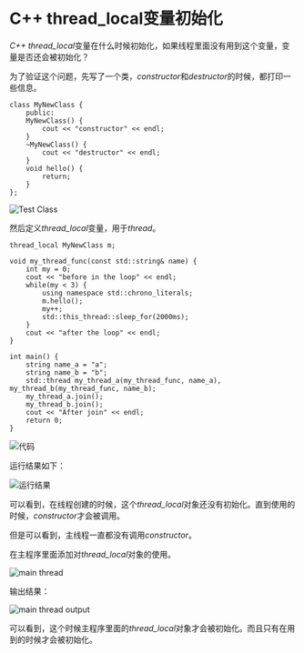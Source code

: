 # C++ thread_local变量初始化

*C++* *thread_local*变量在什么时候初始化，如果线程里面没有用到这个变量，变量是否还会被初始化？

为了验证这个问题，先写了一个类，*constructor*和*destructor*的时候，都打印一些信息。

```
class MyNewClass {
    public:
    MyNewClass() {
        cout << "constructor" << endl;
    }
    ~MyNewClass() {
        cout << "destructor" << endl;
    }
    void hello() {
        return;
    }
};
```

![Test Class](./images/thread_local_test_class.png)

然后定义*thread_local*变量，用于*thread*。

```
thread_local MyNewClass m;

void my_thread_func(const std::string& name) {
    int my = 0;
    cout << "before in the loop" << endl;
    while(my < 3) {
        using namespace std::chrono_literals;
        m.hello();
        my++;
        std::this_thread::sleep_for(2000ms);
    }
    cout << "after the loop" << endl;
}

int main() {
    string name_a = "a";
    string name_b = "b";
    std::thread my_thread_a(my_thread_func, name_a), my_thread_b(my_thread_func, name_b);
    my_thread_a.join();
    my_thread_b.join();
    cout << "After join" << endl;
    return 0;
}
```

![代码](./images/thread_local_class_initialize.png)

运行结果如下：

![运行结果](./images/thread_local_class_initialize_output.png)

可以看到，在线程创建的时候，这个*thread_local*对象还没有初始化。直到使用的时候，*constructor*才会被调用。

但是可以看到，主线程一直都没有调用*constructor*。

在主程序里面添加对*thread_local*对象的使用。

![main thread](./images/thread_local_class_initialize_main.png)

输出结果：

![main thread output](./images/thread_local_class_initialize_main_output.png)

可以看到，这个时候主程序里面的*thread_local*对象才会被初始化。而且只有在用到的时候才会被初始化。


